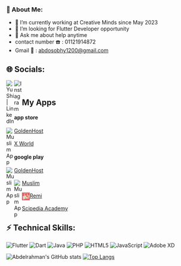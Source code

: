 ### 💫 About Me:

- 🔭 I’m currently working at Creative Minds since May 2023
- 🤔 I’m looking for Flutter Developer opportunity  
- 💬 Ask me about help anytime
- contact number ☎️ : 01121914872
- Gmail 📧 : abdosobhy1200@gmail.com

## 🌐 Socials:
<a href="https://www.linkedin.com/in/abdo2999/"><img align="left" src="https://raw.githubusercontent.com/yushi1007/yushi1007/main/images/linkedin.svg" alt="Yu Shi | LinkedIn" width="21px"/></a>
<a href="https://www.instagram.com/flutter_developer_as/?igshid=YmMyMTA2M2Y%3D"><img align="left" src="https://raw.githubusercontent.com/yushi1007/yushi1007/main/images/instagram.svg" alt="Instagram" width="21px"/></a>
</br>

## My Apps

#### app store

<a href="https://apps.apple.com/us/app/golden-host-قولدن-هوست/id6451445820">
<img align="left" src="https://play-lh.googleusercontent.com/5VPibxVGnGdslOaGq9VwBQGVBC4xlV5FN4jynmU3ofNjXltHScaszsJq-O9BA_qPEg=w240-h480" alt="Muslim App" width="21px"/> GoldenHost</a>
</br>
</br>
<a href="https://apps.apple.com/eg/app/x-world/id6471849235">
 X World</a>



#### google play 
<a href="https://play.google.com/store/apps/details?id=com.cemsit.golden_host">
<img align="left" src="https://play-lh.googleusercontent.com/5VPibxVGnGdslOaGq9VwBQGVBC4xlV5FN4jynmU3ofNjXltHScaszsJq-O9BA_qPEg=w240-h480" alt="Muslim App" width="21px"/> GoldenHost</a>
</br>
</br>
<a href="https://play.google.com/store/apps/details?id=com.Coders_2022.muslim_app"><img align="left" src="https://play-lh.googleusercontent.com/uQyhtdwsvpfiRGVY9uncmfa9iUzhsMJBxozGhpjuRNWpLrXM93JG8bU7v6hrtN_kgutn=w240-h480" alt="Muslim App" width="21px"/>    Muslim</a>
</br>
</br>
<a href="https://play.google.com/store/apps/details?id=com.coders.remi"><img align="left" src="https://github.com/abdo1200/Remi/blob/master/assets/img/logo.png" alt="Muslim App" width="21px"/>    Remi</a>
</br>
</br>
<a href="https://play.google.com/store/apps/details?id=main.scipedia.app">
 Scipedia Academy</a> 




## ⚡ Technical Skills:
![Flutter](https://img.shields.io/badge/Flutter-%2302569B.svg?style=for-the-badge&logo=Flutter&logoColor=white)
![Dart](https://img.shields.io/badge/dart-%230175C2.svg?style=for-the-badge&logo=dart&logoColor=white)
![Java](https://img.shields.io/badge/java-%23ED8B00.svg?style=for-the-badge&logo=java&logoColor=white)
![PHP](https://img.shields.io/badge/php-%23777BB4.svg?style=for-the-badge&logo=php&logoColor=white)
![HTML5](https://img.shields.io/badge/html5-%23E34F26.svg?style=for-the-badge&logo=html5&logoColor=white)
![JavaScript](https://img.shields.io/badge/javascript-%23323330.svg?style=for-the-badge&logo=javascript&logoColor=%23F7DF1E)
![Adobe XD](https://img.shields.io/badge/Adobe%20XD-470137?style=for-the-badge&logo=Adobe%20XD&logoColor=#FF61F6)

![Abdelrahman's GitHub stats](https://github-readme-stats.vercel.app/api?username=abdo1200&show_icons=true&theme=dark)
[![Top Langs](https://github-readme-stats.vercel.app/api/top-langs/?username=abdo1200&layout=compact&theme=dark)](https://github.com/yushi1007)




